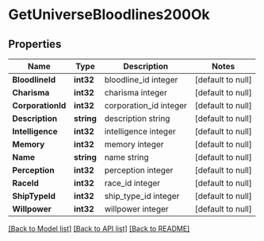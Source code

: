 # GetUniverseBloodlines200Ok

## Properties
Name | Type | Description | Notes
------------ | ------------- | ------------- | -------------
**BloodlineId** | **int32** | bloodline_id integer | [default to null]
**Charisma** | **int32** | charisma integer | [default to null]
**CorporationId** | **int32** | corporation_id integer | [default to null]
**Description** | **string** | description string | [default to null]
**Intelligence** | **int32** | intelligence integer | [default to null]
**Memory** | **int32** | memory integer | [default to null]
**Name** | **string** | name string | [default to null]
**Perception** | **int32** | perception integer | [default to null]
**RaceId** | **int32** | race_id integer | [default to null]
**ShipTypeId** | **int32** | ship_type_id integer | [default to null]
**Willpower** | **int32** | willpower integer | [default to null]

[[Back to Model list]](../README.md#documentation-for-models) [[Back to API list]](../README.md#documentation-for-api-endpoints) [[Back to README]](../README.md)


